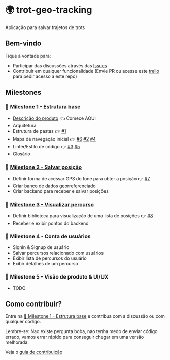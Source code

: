 # 🌍 trot-geo-tracking

Aplicação para salvar trajetos de trots

## Bem-vindo

Fique à vontade para:

- Participar das discussões através das [Issues](https://github.com/huogerac/trot-geo-tracking/issues)
- Contribuir em qualquer funcionalidade (Envie PR ou acesse este [trello](https://trello.com/b/45mIZuwb/geotracking) para pedir acesso a este repo)

## Milestones

### 📍 [Milestone 1 - Estrutura base](https://github.com/huogerac/trot-geo-tracking/milestone/1)

- [Descrição do produto](Geo-Tracking.md) 👈 Comece AQUI
- Arquitetura
- Estrutura de pastas 👉 [#1](https://github.com/huogerac/trot-geo-tracking/issues/1)
- Mapa de navegação inicial 👉 [#6](https://github.com/huogerac/trot-geo-tracking/issues/6) [#2](https://github.com/huogerac/trot-geo-tracking/issues/2) [#4](https://github.com/huogerac/trot-geo-tracking/issues/4)
- Linter/Estilo de código 👉 [#3](https://github.com/huogerac/trot-geo-tracking/issues/3) [#5](https://github.com/huogerac/trot-geo-tracking/issues/5)
- Glosário

### 📍 [Milestone 2 - Salvar posição](https://github.com/huogerac/trot-geo-tracking/milestone/2)

- Definir forma de acessar GPS do fone para obter a posição 👉 [#7](https://github.com/huogerac/trot-geo-tracking/issues/7)
- Criar banco de dados georreferenciado
- Criar backend para receber e salvar posições

### 📍 [Milestone 3 - Visualizar percurso](https://github.com/huogerac/trot-geo-tracking/milestone/3)

- Definir biblioteca para visualização de uma lista de posições 👉 [#8](https://github.com/huogerac/trot-geo-tracking/issues/8)
- Receber e exibir pontos do backend

### 📍 Milestone 4 - Conta de usuários

- Signin & Signup de usuário
- Salvar percursos relacionado com usuários
- Exibir lista de percursos do usuário
- Exibir detalhes de um percurso

### 📍 Milestone 5 - Visão de produto & UI/UX

- TODO

## Como contribuir?

Entre na [📍 Milestone 1 - Estrutura base](https://github.com/huogerac/trot-geo-tracking/milestone/1) e contribua com a discussão ou com qualquer código.

Lembre-se: Nao existe pergunta boba, nao tenha medo de enviar código errado, vamos errar rápido para conseguir chegar em uma versão melhorada.

Veja o [guia de contribuição](CONTRIBUTING.md)
